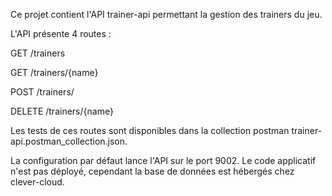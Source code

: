 Ce projet contient l'API trainer-api permettant la gestion des trainers du jeu. 

L'API présente 4 routes :

GET     /trainers 

GET     /trainers/{name}

POST    /trainers/  

DELETE  /trainers/{name}

Les tests de ces routes sont disponibles dans la collection postman trainer-api.postman_collection.json.

La configuration par défaut lance l'API sur le port 9002.
Le code applicatif n'est pas déployé, cependant la base de données est hébergés chez clever-cloud.
